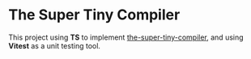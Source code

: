 # The Super Tiny Compiler

This project using **TS** to implement [the-super-tiny-compiler](https://github.com/jamiebuilds/the-super-tiny-compiler), and using **Vitest** as a unit testing tool.
